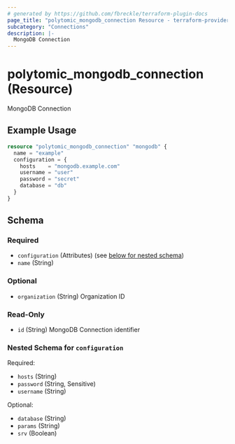 ```yaml
---
# generated by https://github.com/fbreckle/terraform-plugin-docs
page_title: "polytomic_mongodb_connection Resource - terraform-provider-polytomic"
subcategory: "Connections"
description: |-
  MongoDB Connection
---
```


# polytomic_mongodb_connection (Resource)

MongoDB Connection

## Example Usage

```terraform
resource "polytomic_mongodb_connection" "mongodb" {
  name = "example"
  configuration = {
    hosts    = "mongodb.example.com"
    username = "user"
    password = "secret"
    database = "db"
  }
}
```

<!-- schema generated by tfplugindocs -->
## Schema

### Required

- `configuration` (Attributes) (see [below for nested schema](#nestedatt--configuration))
- `name` (String)

### Optional

- `organization` (String) Organization ID

### Read-Only

- `id` (String) MongoDB Connection identifier

<a id="nestedatt--configuration"></a>
### Nested Schema for `configuration`

Required:

- `hosts` (String)
- `password` (String, Sensitive)
- `username` (String)

Optional:

- `database` (String)
- `params` (String)
- `srv` (Boolean)


